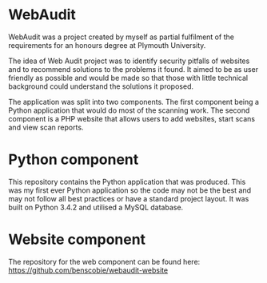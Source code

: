 # WebAudit
WebAudit was a project created by myself as partial fulfilment of the requirements for an honours degree at Plymouth University. 

The idea of Web Audit project was to identify security pitfalls of websites and to recommend solutions to the problems it found. It aimed to be as user friendly as possible and would be made so that those with little technical background could understand the solutions it proposed.

The application was split into two components. The first component being a Python application that would do most of the scanning work. The second component is a PHP website that allows users to add websites, start scans and view scan reports.

# Python component

This repository contains the Python application that was produced. This was my first ever Python application so the code may not be the best and may not follow all best practices or have a standard project layout. It was built on Python 3.4.2 and utilised a MySQL database.

# Website component

The repository for the web component can be found here: https://github.com/benscobie/webaudit-website
